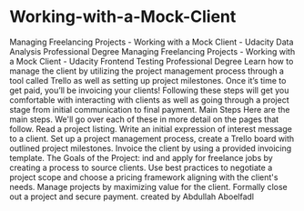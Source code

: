 # Working-with-a-Mock-Client
Managing Freelancing Projects - Working with a Mock Client - Udacity Data Analysis Professional Degree Managing Freelancing Projects - Working with a Mock Client - Udacity Frontend Testing Professional Degree Learn how to manage the client by utilizing the project management process through a tool called Trello as well as setting up project milestones.
Once it’s time to get paid, you’ll be invoicing your clients! Following these steps will get you comfortable with interacting with clients as well as going through a project stage from initial communication to final payment.
Main Steps
Here are the main steps. We'll go over each of these in more detail on the pages that follow.
Read a project listing.
Write an initial expression of interest message to a client.
Set up a project management process, create a Trello board with outlined project milestones.
Invoice the client by using a provided invoicing template.
The Goals of the Project:
ind and apply for freelance jobs by creating a process to source clients.
Use best practices to negotiate a project scope and choose a pricing framework aligning with the client's needs.
Manage projects by maximizing value for the client.
Formally close out a project and secure payment.
created by Abdullah Aboelfadl
